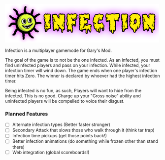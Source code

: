 ![infection](logo.png)

Infection is a multiplayer gamemode for Gary's Mod.

The goal of the game is to not be the one infected. As an infected, you must find uninfected players and pass on your infection. While infected, your infection timer will wind down. The game ends when one player's infection timer hits Zero. The winner is declared by whoever had the highest infection timer.

Being infected is no fun, as such, Players will want to hide from the infected. This is no good. Charge up your "Gross noise" ability and uninfected players will be compelled to voice their disgust.

### Planned Features
 - [ ] Alternate infection types (Better faster stronger)
 - [ ] Secondary Attack that slows those who walk through it (think tar trap)
 - [ ] Infection time pickups (get those points back!)
 - [ ] Better infection animations (do something while frozen other than stand there)
 - [ ] Web integration (global scoreboards!)

